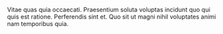 Vitae quas quia occaecati. Praesentium soluta voluptas incidunt quo qui quis est ratione. Perferendis sint et. Quo sit ut magni nihil voluptates animi nam temporibus quia.